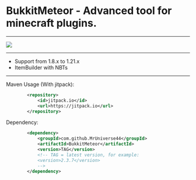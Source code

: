 # BukkitMeteor - Advanced tool for minecraft plugins.

---

[![](https://jitpack.io/v/MrUniverse44/BukkitMeteor.svg)](https://jitpack.io/#MrUniverse44/BukkitMeteor)

---

* Support from 1.8.x to 1.21.x
* ItemBuilder with NBTs

---

Maven Usage (With jitpack):
```XML
        <repository>
            <id>jitpack.io</id>
            <url>https://jitpack.io</url>
        </repository>
```

Dependency:
```XML
        <dependency>
            <groupId>com.github.MrUniverse44</groupId>
            <artifactId>BukkitMeteor</artifactId>
            <version>TAG</version>
            <!-- TAG = latest version, for example:
            <version>2.3.7</version>
            -->
        </dependency>
```